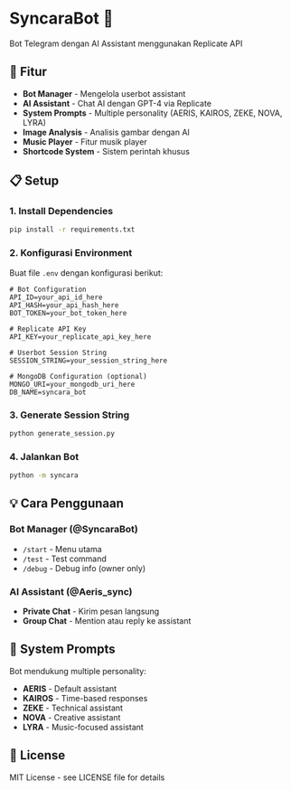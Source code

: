 # SyncaraBot 🤖

Bot Telegram dengan AI Assistant menggunakan Replicate API

## 🚀 Fitur

- **Bot Manager** - Mengelola userbot assistant
- **AI Assistant** - Chat AI dengan GPT-4 via Replicate
- **System Prompts** - Multiple personality (AERIS, KAIROS, ZEKE, NOVA, LYRA)
- **Image Analysis** - Analisis gambar dengan AI
- **Music Player** - Fitur musik player
- **Shortcode System** - Sistem perintah khusus

## 📋 Setup

### 1. Install Dependencies
```bash
pip install -r requirements.txt
```

### 2. Konfigurasi Environment
Buat file `.env` dengan konfigurasi berikut:

```env
# Bot Configuration
API_ID=your_api_id_here
API_HASH=your_api_hash_here
BOT_TOKEN=your_bot_token_here

# Replicate API Key
API_KEY=your_replicate_api_key_here

# Userbot Session String
SESSION_STRING=your_session_string_here

# MongoDB Configuration (optional)
MONGO_URI=your_mongodb_uri_here
DB_NAME=syncara_bot
```

### 3. Generate Session String
```bash
python generate_session.py
```

### 4. Jalankan Bot
```bash
python -m syncara
```

## 💡 Cara Penggunaan

### Bot Manager (@SyncaraBot)
- `/start` - Menu utama
- `/test` - Test command
- `/debug` - Debug info (owner only)

### AI Assistant (@Aeris_sync)
- **Private Chat** - Kirim pesan langsung
- **Group Chat** - Mention atau reply ke assistant

## 🔧 System Prompts

Bot mendukung multiple personality:
- **AERIS** - Default assistant
- **KAIROS** - Time-based responses
- **ZEKE** - Technical assistant
- **NOVA** - Creative assistant
- **LYRA** - Music-focused assistant

## 📝 License

MIT License - see LICENSE file for details